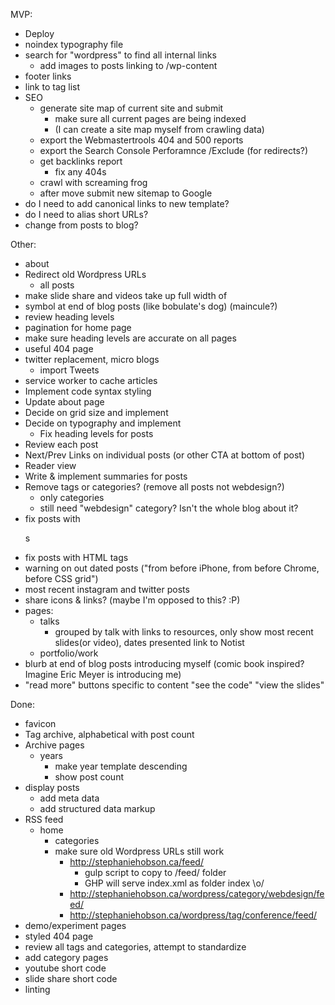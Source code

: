 MVP:

- Deploy
- noindex typography file
- search for "wordpress" to find all internal links
    - add images to posts linking to /wp-content
- footer links
- link to tag list
- SEO
    - generate site map of current site and submit
        - make sure all current pages are being indexed
        - (I can create a site map myself from crawling data)
    -  export the Webmastertrools 404 and 500 reports
    - export the Search Console Perforamnce /Exclude (for redirects?)
    - get backlinks report
        - fix any 404s
    - crawl with screaming frog
    - after move submit new sitemap to Google
- do I need to add canonical links to new template?
    <link rel="canonical" href="http://stephaniehobson.ca/wordpress/2017/10/31/how-we-rebuilt-the-viewsourceconf-org-website/" />
- do I need to alias short URLs?
    <link rel='shortlink' href='http://stephaniehobson.ca/?p=792' />
- change from posts to blog?


Other:

- about
- Redirect old Wordpress URLs
  - all posts
- make slide share and videos take up full width of <main>
- symbol at end of blog posts (like bobulate's dog) (maincule?)
- review heading levels
- pagination for home page
- make sure heading levels are accurate on all pages
- useful 404 page
- twitter replacement, micro blogs
  - import Tweets
- service worker to cache articles
- Implement code syntax styling
- Update about page
- Decide on grid size and implement
- Decide on typography and implement
  - Fix heading levels for posts
- Review each post
- Next/Prev Links on individual posts (or other CTA at bottom of post)
- Reader view
- Write & implement summaries for posts
- Remove tags or categories? (remove all posts not webdesign?)
  - only categories
  - still need "webdesign" category? Isn't the whole blog about it?
- fix posts with <dl>s
- fix posts with HTML tags
- warning on out dated posts ("from before iPhone, from before Chrome, before CSS grid")
- most recent instagram and twitter posts
- share icons & links? (maybe I'm opposed to this? :P)
- pages:
    - talks
        - grouped by talk with links to resources, only show most recent slides(or video), dates presented link to Notist
    - portfolio/work
- blurb at end of blog posts introducing myself (comic book inspired? Imagine Eric Meyer is introducing me)
- "read more" buttons specific to content "see the code" "view the slides"


Done:

- favicon
- Tag archive, alphabetical with post count
- Archive pages
    - years
        - make year template descending
        - show post count
- display posts
  - add meta data
  - add structured data markup
- RSS feed
  - home
    - categories
    - make sure old Wordpress URLs still work
      - http://stephaniehobson.ca/feed/
        - gulp script to copy to /feed/ folder
        - GHP will serve index.xml as folder index \o/
      - http://stephaniehobson.ca/wordpress/category/webdesign/feed/
      - http://stephaniehobson.ca/wordpress/tag/conference/feed/
- demo/experiment pages
- styled 404 page
- review all tags and categories, attempt to standardize
- add category pages
- youtube short code
- slide share short code
- linting
